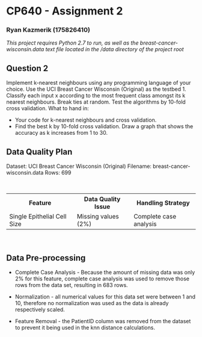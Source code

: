 # CP640 - Assignment 2
### Ryan Kazmerik (175826410)

*This project requires Python 2.7 to run, as well as
the breast-cancer-wisconsin.data text file located
in the /data directory of the project root*

## Question 2
Implement k-nearest neighbours using any programming language of your choice. Use the UCI Breast Cancer Wisconsin (Original) as the testbed 1. Classify each input x according to the most frequent class amongst its k nearest neighbours. Break ties at random. Test the algorithms by 10-fold cross validation. What to hand in:
* Your code for k-nearest neighbours and cross validation.
* Find the best k by 10-fold cross validation. Draw a graph that shows the
accuracy as k increases from 1 to 30.

## Data Quality Plan
Dataset: UCI Breast Cancer Wisconsin (Original)
Filename: breast-cancer-wisconsin.data
Rows: 699

<br/>
<table>
  <tr>
    <th>Feature</th>
    <th>Data Quality Issue</th>
    <th>Handling Strategy</th>
  </tr>
  <tr>
    <td>Single Epithelial Cell Size</td>
    <td>Missing values (2%)</td>
    <td>Complete case analysis</td>
  </tr>
</table>
<br/>

## Data Pre-processing
* Complete Case Analysis - Because the amount of missing data was only 2% for this feature, complete case analysis was used to remove those rows from the data set, resulting in 683 rows.

* Normalization - all numerical values for this data set were between 1 and 10, therefore no normalization was used as the data is already respectively scaled.

* Feature Removal - the PatientID column was removed from the dataset to prevent it being used in the knn distance calculations.